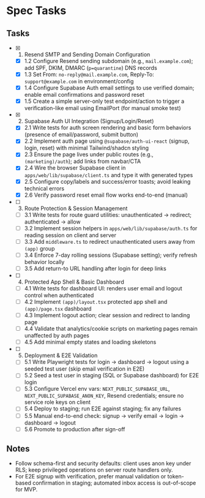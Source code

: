 # Spec Tasks

## Tasks

- [x]
  1. Resend SMTP and Sending Domain Configuration
  - [x] 1.2 Configure Resend sending subdomain (e.g., `mail.example.com`); add SPF, DKIM, DMARC (`p=quarantine`) DNS records
  - [x] 1.3 Set From: `no-reply@mail.example.com`, Reply-To: `support@example.com` in environment/config
  - [x] 1.4 Configure Supabase Auth email settings to use verified domain; enable email confirmations and password reset
  - [x] 1.5 Create a simple server-only test endpoint/action to trigger a verification-like email using EmailPort (for manual smoke test)

- [x] 2. Supabase Auth UI Integration (Signup/Login/Reset)
  - [x] 2.1 Write tests for auth screen rendering and basic form behaviors (presence of email/password, submit button)
  - [x] 2.2 Implement auth page using `@supabase/auth-ui-react` (signup, login, reset) with minimal Tailwind/shadcn styling
  - [x] 2.3 Ensure the page lives under public routes (e.g., `(marketing)/auth`); add links from navbar/CTA
  - [x] 2.4 Wire the browser Supabase client in `apps/web/lib/supabase/client.ts` and type it with generated types
  - [x] 2.5 Configure copy/labels and success/error toasts; avoid leaking technical errors
  - [x] 2.6 Verify password reset email flow works end-to-end (manual)

- [ ] 3. Route Protection & Session Management
  - [ ] 3.1 Write tests for route guard utilities: unauthenticated → redirect; authenticated → allow
  - [ ] 3.2 Implement session helpers in `apps/web/lib/supabase/auth.ts` for reading session on client and server
  - [ ] 3.3 Add `middleware.ts` to redirect unauthenticated users away from `(app)` group
  - [ ] 3.4 Enforce 7-day rolling sessions (Supabase setting); verify refresh behavior locally
  - [ ] 3.5 Add return-to URL handling after login for deep links

- [ ] 4. Protected App Shell & Basic Dashboard
  - [ ] 4.1 Write tests for dashboard UI: renders user email and logout control when authenticated
  - [ ] 4.2 Implement `(app)/layout.tsx` protected app shell and `(app)/page.tsx` dashboard
  - [ ] 4.3 Implement logout action; clear session and redirect to landing page
  - [ ] 4.4 Validate that analytics/cookie scripts on marketing pages remain unaffected by auth pages
  - [ ] 4.5 Add minimal empty states and loading skeletons

- [ ] 5. Deployment & E2E Validation
  - [ ] 5.1 Write Playwright tests for login → dashboard → logout using a seeded test user (skip email verification in E2E)
  - [ ] 5.2 Seed a test user in staging (SQL or Supabase dashboard) for E2E login
  - [ ] 5.3 Configure Vercel env vars: `NEXT_PUBLIC_SUPABASE_URL`, `NEXT_PUBLIC_SUPABASE_ANON_KEY`, Resend credentials; ensure no service role keys on client
  - [ ] 5.4 Deploy to staging; run E2E against staging; fix any failures
  - [ ] 5.5 Manual end-to-end check: signup → verify email → login → dashboard → logout
  - [ ] 5.6 Promote to production after sign-off

## Notes

- Follow schema-first and security defaults: client uses anon key under RLS; keep privileged operations on server route handlers only.
- For E2E signup with verification, prefer manual validation or token-based confirmation in staging; automated inbox access is out-of-scope for MVP.
